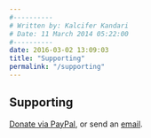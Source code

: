 ```yaml
---
#----------
# Written by: Kalcifer Kandari
# Date: 11 March 2014 05:22:00
#----------
date: 2016-03-02 13:09:03
title: "Supporting"
permalink: "/supporting"
---
```


## Supporting

[Donate via PayPal](https://www.paypal.com/cgi-bin/webscr?cmd=_s-xclick&hosted_button_id=3S3P7U9GBDV6C "Donate via PayPal"), or send an <a href="mailto:{{ site.email }}" title="{{ site.email }}">email</a>.